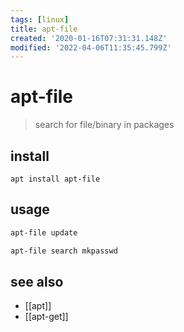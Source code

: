 ```yaml
---
tags: [linux]
title: apt-file
created: '2020-01-16T07:31:31.148Z'
modified: '2022-04-06T11:35:45.799Z'
---
```


# apt-file

> search for file/binary in packages

## install

`apt install apt-file`

## usage

```sh
apt-file update

apt-file search mkpasswd
```

## see also

- [[apt]]
- [[apt-get]]
